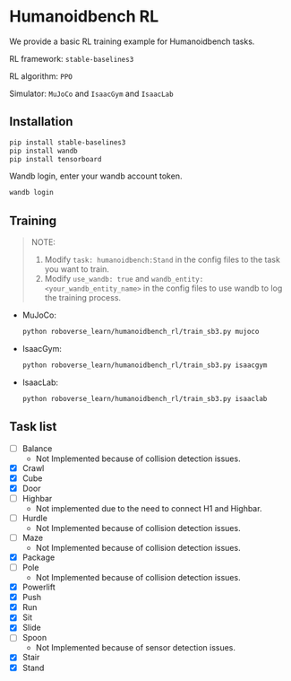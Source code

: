 # Humanoidbench RL

We provide a basic RL training example for Humanoidbench tasks.

RL framework: `stable-baselines3`

RL algorithm: `PPO`

Simulator: `MuJoCo` and `IsaacGym` and `IsaacLab`

## Installation

```bash
pip install stable-baselines3
pip install wandb
pip install tensorboard
```

Wandb login, enter your wandb account token.

```bash
wandb login
```

## Training

> NOTE:
> 1. Modify `task: humanoidbench:Stand` in the config files to the task you want to train.
> 2. Modify `use_wandb: true` and `wandb_entity: <your_wandb_entity_name>` in the config files to use wandb to log the training process.

- MuJoCo:

    ```bash
    python roboverse_learn/humanoidbench_rl/train_sb3.py mujoco
    ```

- IsaacGym:

    ```bash
    python roboverse_learn/humanoidbench_rl/train_sb3.py isaacgym
    ```

- IsaacLab:

    ```bash
    python roboverse_learn/humanoidbench_rl/train_sb3.py isaaclab
    ```

## Task list

- [ ]  Balance
    - Not Implemented because of collision detection issues.
- [x]  Crawl
- [x]  Cube
- [x]  Door
- [ ]  Highbar
    - Not implemented due to the need to connect H1 and Highbar.
- [ ]  Hurdle
    - Not Implemented because of collision detection issues.
- [ ]   Maze
    - Not Implemented because of collision detection issues.
- [x]  Package
- [ ]  Pole
    - Not Implemented because of collision detection issues.
- [x]  Powerlift
- [x]  Push
- [x]  Run
- [x]  Sit
- [x]  Slide
- [ ]  Spoon
    - Not Implemented because of sensor detection issues.
- [x]  Stair
- [x]  Stand
